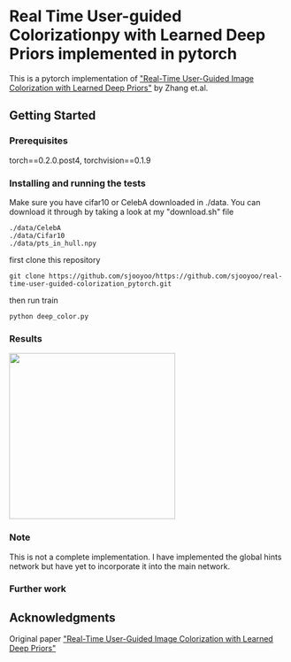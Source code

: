 # Real Time User-guided Colorizationpy with Learned Deep Priors implemented in pytorch

This is a pytorch implementation of ["Real-Time User-Guided Image Colorization with Learned Deep Priors"](https://arxiv.org/abs/1705.02999) by Zhang et.al.

## Getting Started

### Prerequisites

torch==0.2.0.post4, torchvision==0.1.9

### Installing and running the tests

Make sure you have cifar10 or CelebA downloaded in ./data.
You can download it through by taking a look at my "download.sh" file
```
./data/CelebA
./data/Cifar10
./data/pts_in_hull.npy
```

first clone this repository

```
git clone https://github.com/sjooyoo/https://github.com/sjooyoo/real-time-user-guided-colorization_pytorch.git
```
then run train

```
python deep_color.py
```

### Results
<img src="https://user-images.githubusercontent.com/32257532/34465590-89888210-eef6-11e7-93fe-f061c62c8ef5.png" width="300">

### Note
This is not a complete implementation. I have implemented the global hints network but have yet to incorporate it into the main network.


### Further work


## Acknowledgments
Original paper ["Real-Time User-Guided Image Colorization with Learned Deep Priors"](https://arxiv.org/abs/1705.02999)
